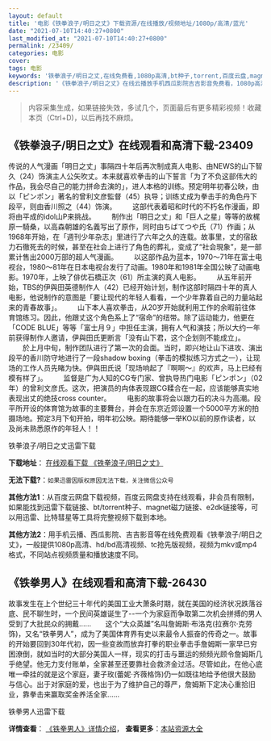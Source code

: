 ```yaml
---
layout: default
title: '电影《铁拳浪子/明日之丈》下载资源/在线播放/视频地址/1080p/高清/蓝光'
date: "2021-07-10T14:40:27+0800"
last_modified_at: "2021-07-10T14:40:27+0800"
permalink: /23409/
categories: 电影
cover:
tags: 电影
keywords: '铁拳浪子/明日之丈,在线免费看,1080p高清,bt种子,torrent,百度云盘,magnet,磁力链,迅雷下载资源'
description: '《铁拳浪子/明日之丈》在线云播放手机西瓜影院吉吉影音免费看，1080p高清bd/hd未删减完整版和tc抢先枪版，mkv/mp4格式，附带bt/torrent种子、magnet/磁力链、百度云盘、网盘资源迅雷下载链接'
---
```


>内容采集生成，如果链接失效，多试几个，页面最后有更多精彩视频！收藏本页（Ctrl+D)，以后再找不麻烦。


## 《铁拳浪子/明日之丈》在线观看和高清下载-23409

传说的人气漫画「明日之丈」事隔四十年后再次制成真人电影、由NEWS的山下智久（24）饰演主人公矢吹丈。本来就喜欢拳击的山下誓言「为了不负这部伟大的作品，我会尽自己的能力拼命去演的」，进人本格的训练。预定明年初春公映，由以「ピンポン」著名的曾利文彦監督（45）执导；训练丈成为拳击手的角色丹下段平，则由香川照之（44）饰演。 　　这部代表着昭和时代的不朽名作漫画，即将由平成的idol山P来挑战。 　　制作出「明日之丈」和「巨人之星」等等的故梶原一騎桑，以高森朝雄的名義写出了原作，同时由ちばてつや氏（71）作画；从1968年开始，在「週刊少年杂志」里进行了六年之久的连载。故事里，丈的宿敌力石徹死去的时候，甚至在社会上进行了角色的葬礼，变成了“社会現象”，是一部累计售出2000万部的超人气漫画。 　　以这部作品为蓝本，1970～71年在富士电视台，1980～81年在日本电视台发行了动画。1980年和1981年全国公映了动画电影。1970年，上映了俳优石橋正次（61）所主演的真人电影。 　　从五年前开始，TBS的伊與田英德制作人（42）已经开始计划，制作这部时隔四十年的真人电影，他说制作的意图是「要让现代的年轻人看看，一个少年靠着自己的力量站起来的青春故事」。 　　山下本人喜欢拳击，从20岁开始就利用工作的余暇前往体育馆练习。因此，他跟丈这个角色系上了“宿命”的纽带。除了运动能力，他更在「CODE BLUE」等等「富士月９」中担任主演，拥有人气和演技；所以大约一年前获得制作人邀请，伊與田氏更断言「没有山下君，这个企划则不能成立」。 　　於上月中旬，制作团队进行了第一次的会面。当时，即兴地让山下进攻、演出段平的香川防守地进行了一段shadow boxing（拳击的模拟练习方式之一），让现场的工作人员先睹为快。伊與田氏说「现场响起了『啊啊～』的欢声，马上已经有模有样了」。 　　监督是广为人知的CG专门家、曾执导热门电影「ピンポン」（02年）的曾利文彦氏。这次，把演员的禸体表现跟CG糅合在一起，应该能够真实地表现出丈的绝技cross counter。 　　电影的故事将会以跟力石的决斗为高潮。段平所开设的体育馆为故事的主要舞台，并会在东京近郊设置一个5000平方米的拍摄场地。预定3月下旬开拍，明年初公映。期待能够一举KO以前的原作读者，以及尚未熟悉原作的年轻人！！


铁拳浪子/明日之丈迅雷下载

**下载地址**： [在线观看下载 《铁拳浪子/明日之丈》](https://www.993dy.com//vod-detail-id-24813.html) 


**无法下载?**：`如果迅雷因版权原因无法下载，关注微信公众号 `

**其他方法1**：从百度云网盘下载视频，百度云网盘支持在线观看，非会员有限制，如果能找到迅雷下载链接、bt/torrent种子、magnet磁力链接、e2dk链接等，可以用迅雷、比特彗星等工具将完整视频下载到本地。

**其他方法2**：用手机云播、西瓜影院、吉吉影音等在线免费观看《铁拳浪子/明日之丈》，一般提供1080p高清、hd/bd高清视频、tc抢先版视频，视频为mkv或mp4格式，不同站点视频质量和播放速度不同。


## 《铁拳男人》在线观看和高清下载-26430

故事发生在上个世纪三十年代的美国工业大萧条时期，就在美国的经济状况跌落谷底、民不聊生时，一个民间英雄诞生了--一个为家庭而争取第二次机会拼搏的男人受到了大批民众的拥戴&hellip;…　　这个“大众英雄”名叫詹姆斯&middot;布洛克(拉赛尔&middot;克劳饰)，又名&ldquo;铁拳男人”，成为了美国体育界有史以来最令人振奋的传奇之一。故事的开始要回到30年代初，因一些变故而放弃打拳的职业拳击手詹姆斯一家早已穷困潦倒，就如当时的大部分美国人一样，现实的打击与噩运的频频光顾令詹姆斯几乎绝望。他无力支付账单，全家甚至还要靠社会救济金过活。尽管如此，在他心底唯一牵挂的就是这个家庭，妻子玫(蕾妮·齐薇格饰)仍一如既往地给予他很大鼓励与信心。出于对家庭的爱，也出于为了维护自己的尊严，詹姆斯下定决心重拾旧业，靠拳击来赢取奖金养活全家……


铁拳男人迅雷下载

**详情查看**： [《铁拳男人》详情介绍](/movie/26430/)， **查看更多**：[本站资源大全](/movie/t/all/)

